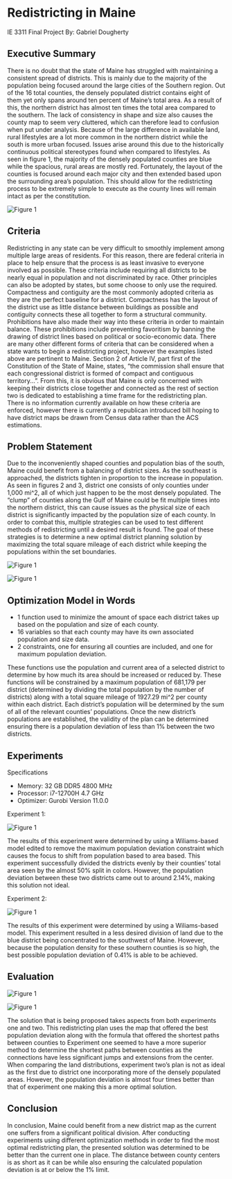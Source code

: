# Redistricting in Maine
IE 3311 Final Project
By: Gabriel Dougherty

## Executive Summary

There is no doubt that the state of Maine has struggled with maintaining a consistent spread of districts. This is mainly due to the majority of the population being focused around the large cities of the Southern region. Out of the 16 total counties, the densely populated district contains eight of them yet only spans around ten percent of Maine’s total area. As a result of this, the northern district has almost ten times the total area compared to the southern. The lack of consistency in shape and size also causes the county map to seem very cluttered, which can therefore lead to confusion when put under analysis. Because of the large difference in available land, rural lifestyles are a lot more common in the northern district while the south is more urban focused. Issues arise around this due to the historically continuous political stereotypes found when compared to lifestyles. As seen in figure 1, the majority of the densely populated counties are blue while the spacious, rural areas are mostly red. Fortunately, the layout of the counties is focused around each major city and then extended based upon the surrounding area’s population. This should allow for the redistricting process to be extremely simple to execute as the county lines will remain intact as per the constitution.

![Figure 1](readme_pics/pols.png?raw=true)

## Criteria

Redistricting in any state can be very difficult to smoothly implement among multiple large areas of residents. For this reason, there are federal criteria in place to help ensure that the process is as least invasive to everyone involved as possible. These criteria include requiring all districts to be nearly equal in population and not discriminated by race. Other principles can also be adopted by states, but some choose to only use the required. Compactness and contiguity are the most commonly adopted criteria as they are the perfect baseline for a district. Compactness has the layout of the district use as little distance between buildings as possible and contiguity connects these all together to form a structural community. Prohibitions have also made their way into these criteria in order to maintain balance. These prohibitions include preventing favoritism by banning the drawing of district lines based on political or socio-economic data.
There are many other different forms of criteria that can be considered when a state wants to begin a redistricting project, however the examples listed above are pertinent to Maine. Section 2 of Article IV, part first of the Constitution of the State of Maine, states, “the commission shall ensure that each congressional district is formed of compact and contiguous territory...”. From this, it is obvious that Maine is only concerned with keeping their districts close together and connected as the rest of section two is dedicated to establishing a time frame for the redistricting plan. There is no information currently available on how these criteria are enforced, however there is currently a republican introduced bill hoping to have district maps be drawn from Census data rather than the ACS estimations.

## Problem Statement

Due to the inconveniently shaped counties and population bias of the south, Maine could benefit from a balancing of district sizes. As the southeast is approached, the districts tighten in proportion to the increase in population. As seen in figures 2 and 3, district one consists of only counties under 1,000 mi^2, all of which just happen to be the most densely populated. The “clump” of counties along the Gulf of Maine could be fit multiple times into the northern district, this can cause issues as the physical size of each district is significantly impacted by the population size of each county. In order to combat this, multiple strategies can be used to test different methods of redistricting until a desired result is found. The goal of these strategies is to determine a new optimal district planning solution by maximizing the total square mileage of each district while keeping the populations within the set boundaries.

![Figure 1](readme_pics/districts.png?raw=true)

![Figure 1](readme_pics/counties.jpg?raw=true)

## Optimization Model in Words

*	1 function used to minimize the amount of space each district takes up based on the population and size of each county.
* 16 variables so that each county may have its own associated population and size data.
* 2 constraints, one for ensuring all counties are included, and one for maximum population deviation.

These functions use the population and current area of a selected district to determine by how much its area should be increased or reduced by. These functions will be constrained by a maximum population of 681,179 per district (determined by dividing the total population by the number of districts) along with a total square mileage of 1927.29 mi^2 per county within each district. Each district’s population will be determined by the sum of all of the relevant counties’ populations. Once the new district’s populations are established, the validity of the plan can be determined ensuring there is a population deviation of less than 1% between the two districts.

## Experiments

Specifications

* Memory: 32 GB DDR5 4800 MHz
* Processor: i7-12700H 4.7 GHz
* Optimizer: Gurobi Version 11.0.0

Experiment 1:

![Figure 1](readme_pics/Exp1.png?raw=true)


The results of this experiment were determined by using a Wiliams-based model edited to remove the maximum population deviation constraint which causes the focus to shift from population based to area based. This experiment successfully divided the districts evenly by their counties’ total area seen by the almost 50% split in colors. However, the population deviation between these two districts came out to around 2.14%, making this solution not ideal.

Experiment 2:

![Figure 1](readme_pics/Exp2.png?raw=true)

The results of this experiment were determined by using a Wiliams-based model. This experiment resulted in a less desired division of land due to the blue district being concentrated to the southwest of Maine. However, because the population density for these southern counties is so high, the best possible population deviation of 0.41% is able to be achieved.

## Evaluation

![Figure 1](readme_pics/plan.png?raw=true)

![Figure 1](readme_pics/plandata.png?raw=true)

The solution that is being proposed takes aspects from both experiments one and two. This redistricting plan uses the map that offered the best population deviation along with the formula that offered the shortest paths between counties to Experiment one seemed to have a more superior method to determine the shortest paths between counties as the connections have less significant jumps and extensions from the center. When comparing the land distributions, experiment two’s plan is not as ideal as the first due to district one incorporating more of the densely populated areas. However, the population deviation is almost four times better than that of experiment one making this a more optimal solution.

## Conclusion

In conclusion, Maine could benefit from a new district map as the current one suffers from a significant political division. After conducting experiments using different optimization methods in order to find the most optimal redistricting plan, the presented solution was determined to be better than the current one in place. The distance between county centers is as short as it can be while also ensuring the calculated population deviation is at or below the 1% limit.
